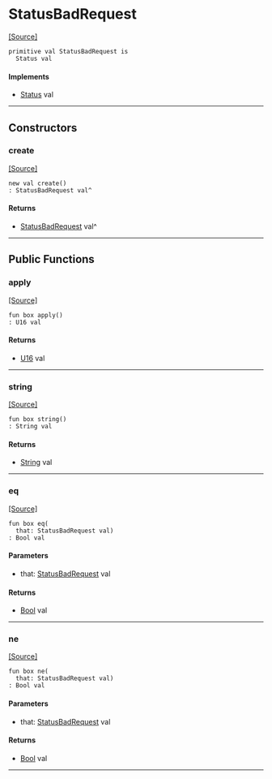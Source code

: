 # StatusBadRequest
<span class="source-link">[[Source]](src/http/status.md#L56)</span>
```pony
primitive val StatusBadRequest is
  Status val
```

#### Implements

* [Status](http-Status.md) val

---

## Constructors

### create
<span class="source-link">[[Source]](src/http/status.md#L56)</span>


```pony
new val create()
: StatusBadRequest val^
```

#### Returns

* [StatusBadRequest](http-StatusBadRequest.md) val^

---

## Public Functions

### apply
<span class="source-link">[[Source]](src/http/status.md#L57)</span>


```pony
fun box apply()
: U16 val
```

#### Returns

* [U16](builtin-U16.md) val

---

### string
<span class="source-link">[[Source]](src/http/status.md#L58)</span>


```pony
fun box string()
: String val
```

#### Returns

* [String](builtin-String.md) val

---

### eq
<span class="source-link">[[Source]](src/http/status.md#L57)</span>


```pony
fun box eq(
  that: StatusBadRequest val)
: Bool val
```
#### Parameters

*   that: [StatusBadRequest](http-StatusBadRequest.md) val

#### Returns

* [Bool](builtin-Bool.md) val

---

### ne
<span class="source-link">[[Source]](src/http/status.md#L57)</span>


```pony
fun box ne(
  that: StatusBadRequest val)
: Bool val
```
#### Parameters

*   that: [StatusBadRequest](http-StatusBadRequest.md) val

#### Returns

* [Bool](builtin-Bool.md) val

---

